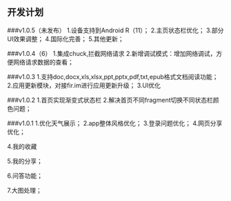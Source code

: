 ## 开发计划

###v1.0.5（未发布）
1.设备支持到Android R（11）；
2.主页状态栏优化；
3.部分UI效果调整；
4.国际化完善；
5.其他更新；

###v1.0.4（6）
1.集成chuck,拦截网络请求
2.新增调试模式：增加网络调试，方便网络请求数据的查看；

###v1.0.3
1.支持doc,docx,xls,xlsx,ppt,pptx,pdf,txt,epub格式文档阅读功能；
2.应用更新模块，对接fir.im进行应用更新升级；
3.UI优化

###v1.0.2
1.首页实现渐变式状态栏
2.解决首页不同fragment切换不同状态栏颜色问题；

###v1.0.1
1.优化天气展示；
2.app整体风格优化；
3.登录问题优化；
4.网页分享优化；


4.我的收藏

5.我的分享；

6.问答功能；

7.大图处理；
